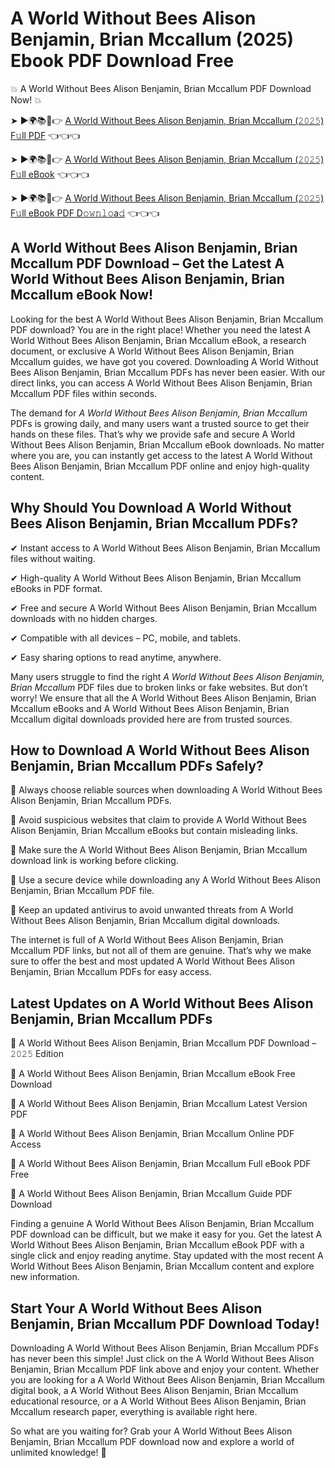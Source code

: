 # A World Without Bees Alison Benjamin, Brian Mccallum (2025) Ebook PDF Download Free

💥 A World Without Bees Alison Benjamin, Brian Mccallum PDF Download Now! 💥

➤ ►🌍📚📱👉 [A World Without Bees Alison Benjamin, Brian Mccallum (𝟸𝟶𝟸𝟻) F𝚞ll PDF](https://getpdf.xyz/a-world-without-bees-alison-benjamin-brian-mccallum) 👈👈👈


➤ ►🌍📚📱👉 [A World Without Bees Alison Benjamin, Brian Mccallum (𝟸𝟶𝟸𝟻) F𝚞ll eBook](https://getpdf.xyz/a-world-without-bees-alison-benjamin-brian-mccallum) 👈👈👈


➤ ►🌍📚📱👉 [A World Without Bees Alison Benjamin, Brian Mccallum (𝟸𝟶𝟸𝟻) F𝚞ll eBook PDF D𝚘𝚠𝚗𝚕𝚘a𝚍](https://getpdf.xyz/a-world-without-bees-alison-benjamin-brian-mccallum) 👈👈👈


## A World Without Bees Alison Benjamin, Brian Mccallum PDF Download – Get the Latest A World Without Bees Alison Benjamin, Brian Mccallum eBook Now!

Looking for the best A World Without Bees Alison Benjamin, Brian Mccallum PDF download? You are in the right place! Whether you need the latest A World Without Bees Alison Benjamin, Brian Mccallum eBook, a research document, or exclusive A World Without Bees Alison Benjamin, Brian Mccallum guides, we have got you covered. Downloading A World Without Bees Alison Benjamin, Brian Mccallum PDFs has never been easier. With our direct links, you can access A World Without Bees Alison Benjamin, Brian Mccallum PDF files within seconds.

The demand for *A World Without Bees Alison Benjamin, Brian Mccallum* PDFs is growing daily, and many users want a trusted source to get their hands on these files. That’s why we provide safe and secure A World Without Bees Alison Benjamin, Brian Mccallum eBook downloads. No matter where you are, you can instantly get access to the latest A World Without Bees Alison Benjamin, Brian Mccallum PDF online and enjoy high-quality content.

## Why Should You Download A World Without Bees Alison Benjamin, Brian Mccallum PDFs?

✔ Instant access to A World Without Bees Alison Benjamin, Brian Mccallum files without waiting.

✔ High-quality A World Without Bees Alison Benjamin, Brian Mccallum eBooks in PDF format.

✔ Free and secure A World Without Bees Alison Benjamin, Brian Mccallum downloads with no hidden charges.

✔ Compatible with all devices – PC, mobile, and tablets.

✔ Easy sharing options to read anytime, anywhere.

Many users struggle to find the right *A World Without Bees Alison Benjamin, Brian Mccallum* PDF files due to broken links or fake websites. But don’t worry! We ensure that all the A World Without Bees Alison Benjamin, Brian Mccallum eBooks and A World Without Bees Alison Benjamin, Brian Mccallum digital downloads provided here are from trusted sources.

## How to Download A World Without Bees Alison Benjamin, Brian Mccallum PDFs Safely?

📌 Always choose reliable sources when downloading A World Without Bees Alison Benjamin, Brian Mccallum PDFs.

📌 Avoid suspicious websites that claim to provide A World Without Bees Alison Benjamin, Brian Mccallum eBooks but contain misleading links.

📌 Make sure the A World Without Bees Alison Benjamin, Brian Mccallum download link is working before clicking.

📌 Use a secure device while downloading any A World Without Bees Alison Benjamin, Brian Mccallum PDF file.

📌 Keep an updated antivirus to avoid unwanted threats from A World Without Bees Alison Benjamin, Brian Mccallum digital downloads.

The internet is full of A World Without Bees Alison Benjamin, Brian Mccallum PDF links, but not all of them are genuine. That’s why we make sure to offer the best and most updated A World Without Bees Alison Benjamin, Brian Mccallum PDFs for easy access.

## Latest Updates on A World Without Bees Alison Benjamin, Brian Mccallum PDFs

🔹 A World Without Bees Alison Benjamin, Brian Mccallum PDF Download – 𝟸𝟶𝟸𝟻 Edition

🔹 A World Without Bees Alison Benjamin, Brian Mccallum eBook Free Download

🔹 A World Without Bees Alison Benjamin, Brian Mccallum Latest Version PDF

🔹 A World Without Bees Alison Benjamin, Brian Mccallum Online PDF Access

🔹 A World Without Bees Alison Benjamin, Brian Mccallum Full eBook PDF Free

🔹 A World Without Bees Alison Benjamin, Brian Mccallum Guide PDF Download

Finding a genuine A World Without Bees Alison Benjamin, Brian Mccallum PDF download can be difficult, but we make it easy for you. Get the latest A World Without Bees Alison Benjamin, Brian Mccallum eBook PDF with a single click and enjoy reading anytime. Stay updated with the most recent A World Without Bees Alison Benjamin, Brian Mccallum content and explore new information.

## Start Your A World Without Bees Alison Benjamin, Brian Mccallum PDF Download Today!

Downloading A World Without Bees Alison Benjamin, Brian Mccallum PDFs has never been this simple! Just click on the A World Without Bees Alison Benjamin, Brian Mccallum PDF link above and enjoy your content. Whether you are looking for a A World Without Bees Alison Benjamin, Brian Mccallum digital book, a A World Without Bees Alison Benjamin, Brian Mccallum educational resource, or a A World Without Bees Alison Benjamin, Brian Mccallum research paper, everything is available right here.

So what are you waiting for? Grab your A World Without Bees Alison Benjamin, Brian Mccallum PDF download now and explore a world of unlimited knowledge! 🚀